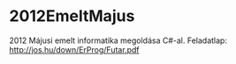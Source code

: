 # 2012EmeltMajus
2012 Májusi emelt informatika megoldása C#-al.
Feladatlap: http://jos.hu/down/ErProg/Futar.pdf
